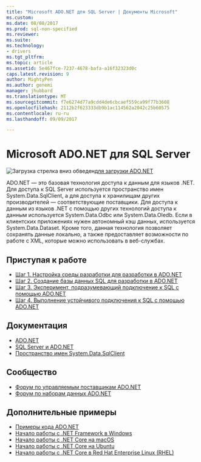 ```yaml
---
title: "Microsoft ADO.NET для SQL Server | Документы Microsoft"
ms.custom: 
ms.date: 08/08/2017
ms.prod: sql-non-specified
ms.reviewer: 
ms.suite: 
ms.technology:
- drivers
ms.tgt_pltfrm: 
ms.topic: article
ms.assetid: 5e467fce-7237-4678-bafa-a16f32323d0c
caps.latest.revision: 9
author: MightyPen
ms.author: genemi
manager: jhubbard
ms.translationtype: MT
ms.sourcegitcommit: f7e6274d77a9cdd4de6cbcaef559ca99f77b3608
ms.openlocfilehash: 2112b2f623333db9b1ac114562a2042c25b60575
ms.contentlocale: ru-ru
ms.lasthandoff: 09/09/2017

---
```

# <a name="microsoft-adonet-for-sql-server"></a>Microsoft ADO.NET для SQL Server

![Загрузка стрелка вниз обведен](../../ssdt/media/download.png)[для загрузки ADO.NET](../sql-connection-libraries.md#anchor-20-drivers-relational-access)

ADO.NET — это базовая технология доступа к данным для языков .NET. Для доступа к SQL Server используется пространство имен System.Data.SqlClient, а для доступа к хранилищам других производителей — соответствующие поставщики. Для доступа к данным из языков .NET с помощью других технологий доступа к данным используется System.Data.Odbc или System.Data.Oledb. Если в клиентских приложениях нужен автономный кэш данных, используется System.Data.Dataset. Кроме того, данная технология позволяет сохранять данные локально, а также предоставляет возможности по работе с XML, которые можно использовать в веб-службах.  
  
## <a name="getting-started"></a>Приступая к работе  
* [Шаг 1. Настройка среды разработки для разработки в ADO.NET](step-1-configure-development-environment-for-ado-net-development.md)  
* [Шаг 2. Создание базы данных SQL для разработки в ADO.NET](step-2-create-a-sql-database-for-ado-net-development.md)  
* [Шаг 3. Эксперимент, подразумевающий подключение к SQL с помощью ADO.NET](step-3-proof-of-concept-connecting-to-sql-using-ado-net.md)  
* [Шаг 4. Выполнение устойчивого подключения к SQL с помощью ADO.NET](step-4-connect-resiliently-to-sql-with-ado-net.md)  
  
## <a name="documentation"></a>Документация  
* [ADO.NET](https://msdn.microsoft.com/library/e80y5yhx.aspx)  
* [SQL Server и ADO.NET](https://msdn.microsoft.com/library/kb9s9ks0.aspx)  
* [Пространство имен System.Data.SqlClient](https://msdn.microsoft.com/library/system.data.sqlclient.aspx)  
  
## <a name="community"></a>Сообщество  
* [Форум по управляемым поставщикам ADO.NET](http://social.msdn.microsoft.com/Forums/en-US/adodotnetdataproviders/threads/)  
* [Форум по наборам данных ADO.NET](http://social.msdn.microsoft.com/Forums/en-US/adodotnetdataset/threads)  
  
## <a name="more-samples"></a>Дополнительные примеры  
* [Примеры кода ADO.NET](https://msdn.microsoft.com/library/dw70f090.aspx)  
* [Начало работы с .NET Framework в Windows](https://www.microsoft.com/sql-server/developer-get-started/csharp/win/)
* [Начало работы с .NET Core на macOS](https://www.microsoft.com/sql-server/developer-get-started/csharp/mac/)
* [Начало работы с .NET Core на Ubuntu](https://www.microsoft.com/sql-server/developer-get-started/csharp/ubuntu/)
* [Начало работы с .NET Core в Red Hat Enterprise Linux (RHEL)](https://www.microsoft.com/sql-server/developer-get-started/csharp/rhel/)
  

